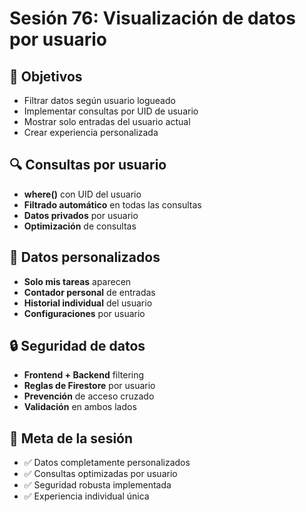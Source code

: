 # Sesión 76: Visualización de datos por usuario

## 🎯 Objetivos
- Filtrar datos según usuario logueado
- Implementar consultas por UID de usuario
- Mostrar solo entradas del usuario actual
- Crear experiencia personalizada

## 🔍 Consultas por usuario
- **where()** con UID del usuario
- **Filtrado automático** en todas las consultas
- **Datos privados** por usuario
- **Optimización** de consultas

## 👤 Datos personalizados
- **Solo mis tareas** aparecen
- **Contador personal** de entradas
- **Historial individual** del usuario
- **Configuraciones** por usuario

## 🔒 Seguridad de datos
- **Frontend + Backend** filtering
- **Reglas de Firestore** por usuario
- **Prevención** de acceso cruzado
- **Validación** en ambos lados

## 🎯 Meta de la sesión
- ✅ Datos completamente personalizados
- ✅ Consultas optimizadas por usuario
- ✅ Seguridad robusta implementada
- ✅ Experiencia individual única
